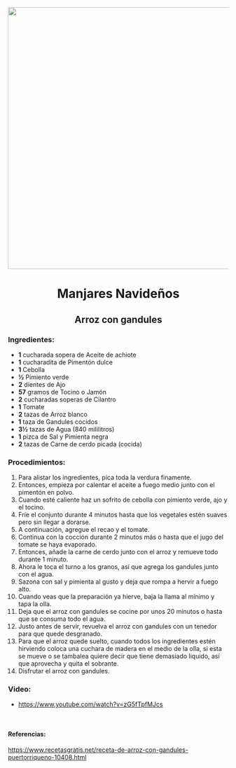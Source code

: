<div align="center">

<img src="http://3.bp.blogspot.com/-EDRVlI1t0zY/UMjLN4IAcrI/AAAAAAAACzU/tymqQeCnKDk/s1600/IMG_7804.jpg" width="800" height="598" />

# Manjares Navideños
## Arroz con gandules
</div>  
  
### Ingredientes: 
- **1** cucharada sopera de Aceite de achiote
- **1** cucharadita de Pimentón dulce
- **1** Cebolla
- **½** Pimiento verde
- **2** dientes de Ajo
- **57** gramos de Tocino o Jamón
- **2** cucharadas soperas de Cilantro
- **1** Tomate
- **2** tazas de Arroz blanco
- **1** taza de Gandules cocidos
- **3½** tazas de Agua (840 mililitros)
- **1** pizca de Sal y Pimienta negra
- **2** tazas de Carne de cerdo picada (cocida)


### Procedimientos:
1. Para alistar los ingredientes, pica toda la verdura finamente.
2. Entonces, empieza por calentar el aceite a fuego medio junto con el pimentón en polvo.
3. Cuando esté caliente haz un sofrito de cebolla con pimiento verde, ajo y el tocino.
4. Fríe el conjunto durante 4 minutos hasta que los vegetales estén suaves pero sin llegar a dorarse.
5. A continuación, agregue el recao y el tomate.
6. Continua con la cocción durante 2 minutos más o hasta que el jugo del tomate se haya evaporado.
7. Entonces, añade la carne de cerdo junto con el arroz y remueve todo durante 1 minuto.
8. Ahora le toca el turno a los granos, así que agrega los gandules junto con el agua.
9. Sazona con sal y pimienta al gusto y deja que rompa a hervir a fuego alto.
10. Cuando veas que la preparación ya hierve, baja la llama al mínimo y tapa la olla.
11. Deja que el arroz con gandules se cocine por unos 20 minutos o hasta que se consuma todo el agua.
12. Justo antes de servir, revuelva el arroz con gandules con un tenedor para que quede desgranado.
13. Para que el arroz quede suelto, cuando todos los ingredientes estén hirviendo coloca una cuchara de madera en el medio de la olla, si esta se mueve o se tambalea quiere decir que tiene demasiado liquido, así que aprovecha y quita el sobrante.
14. Disfrutar el arroz con gandules.

### Video:
- https://www.youtube.com/watch?v=zG5fTpfMJcs

<br>

#### Referencias:
https://www.recetasgratis.net/receta-de-arroz-con-gandules-puertorriqueno-10408.html
